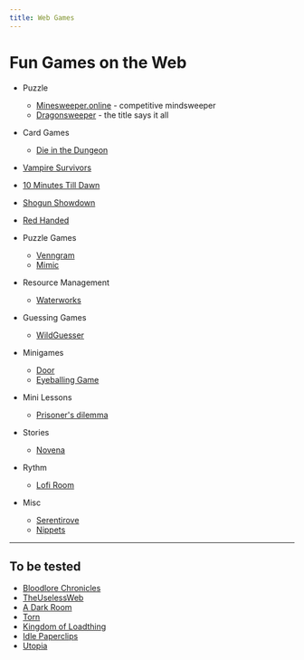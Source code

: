 ```yaml
---
title: Web Games
---
```


# Fun Games on the Web

- Puzzle
  - [Minesweeper.online](https://minesweeper.online/) - competitive mindsweeper
  - [Dragonsweeper](https://dragonsweeper.com/New-Dragonsweeper-Version) - the title says it all
- Card Games
  - [Die in the Dungeon](https://alarts.itch.io/die-in-the-dungeon)
- [Vampire Survivors](https://poncle.itch.io/vampire-survivors)
- [10 Minutes Till Dawn](https://flanne.itch.io/10-minutes-till-dawn)
- [Shogun Showdown](https://roboatino.itch.io/shogunshowdown)
- [Red Handed](https://badpiggy.itch.io/red-handed)

- Puzzle Games
  - [Venngram](https://thexp.itch.io/venngram)
  - [Mimic](https://sourencho.itch.io/mimic)
- Resource Management
  - [Waterworks](https://scriptwelder.itch.io/waterworks)
- Guessing Games
  - [WildGuesser](https://wildguesser.com/)

- Minigames
  - [Door](https://ncase.me/door/)
  - [Eyeballing Game](https://woodgears.ca/eyeball/)
- Mini Lessons
  - [Prisoner's dilemma](https://ncase.me/trust/)

- Stories
  - [Novena](https://haraiva.itch.io/novena)

- Rythm
  - [Lofi Room](https://bearmask.itch.io/lofi-room)

- Misc
  - [Serentirove](https://alfredncy.itch.io/serenitrove)
  - [Nippets](https://vatnisse-interactive.itch.io/nippets)

---

## To be tested

- [Bloodlore Chronicles](https://bloodlore-chronicles.com/)
- [TheUselessWeb](https://theuselessweb.com/)
- [A Dark Room](https://adarkroom.doublespeakgames.com/)
- [Torn](https://www.torn.com/)
- [Kingdom of Loadthing](https://www.kingdomofloathing.com/)
- [Idle Paperclips](https://www.decisionproblem.com/paperclips)
- [Utopia](https://utopia-game.com/shared/)
